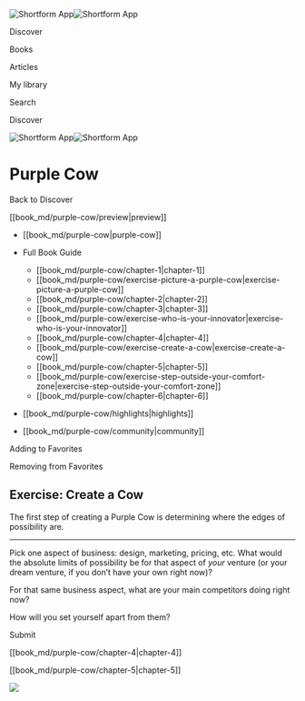 ![Shortform App](/img/logo.36a2399e.svg)![Shortform App](/img/logo-dark.70c1b072.svg)

Discover

Books

Articles

My library

Search

Discover

![Shortform App](/img/logo.36a2399e.svg)![Shortform App](/img/logo-dark.70c1b072.svg)

# Purple Cow

Back to Discover

[[book_md/purple-cow/preview|preview]]

  * [[book_md/purple-cow|purple-cow]]
  * Full Book Guide

    * [[book_md/purple-cow/chapter-1|chapter-1]]
    * [[book_md/purple-cow/exercise-picture-a-purple-cow|exercise-picture-a-purple-cow]]
    * [[book_md/purple-cow/chapter-2|chapter-2]]
    * [[book_md/purple-cow/chapter-3|chapter-3]]
    * [[book_md/purple-cow/exercise-who-is-your-innovator|exercise-who-is-your-innovator]]
    * [[book_md/purple-cow/chapter-4|chapter-4]]
    * [[book_md/purple-cow/exercise-create-a-cow|exercise-create-a-cow]]
    * [[book_md/purple-cow/chapter-5|chapter-5]]
    * [[book_md/purple-cow/exercise-step-outside-your-comfort-zone|exercise-step-outside-your-comfort-zone]]
    * [[book_md/purple-cow/chapter-6|chapter-6]]
  * [[book_md/purple-cow/highlights|highlights]]
  * [[book_md/purple-cow/community|community]]



Adding to Favorites 

Removing from Favorites 

## Exercise: Create a Cow

The first step of creating a Purple Cow is determining where the edges of possibility are.

* * *

Pick one aspect of business: design, marketing, pricing, etc. What would the absolute limits of possibility be for that aspect of _your_ venture (or your dream venture, if you don’t have your own right now)?

For that same business aspect, what are your main competitors doing right now?

How will you set yourself apart from them?

Submit 

[[book_md/purple-cow/chapter-4|chapter-4]]

[[book_md/purple-cow/chapter-5|chapter-5]]

![](https://bat.bing.com/action/0?ti=56018282&Ver=2&mid=b797f744-b58e-4901-bf9b-f6b22bb79d8e&sid=f30c5e70639211ee87d33f0876d93783&vid=f30c9700639211eeb3a75d830392c94f&vids=0&msclkid=N&pi=0&lg=en-US&sw=800&sh=600&sc=24&nwd=1&tl=Shortform%20%7C%20Purple%20Cow&p=https%3A%2F%2Fwww.shortform.com%2Fapp%2Fbook%2Fpurple-cow%2Fexercise-create-a-cow&r=&lt=583&evt=pageLoad&sv=1&rn=12206)
